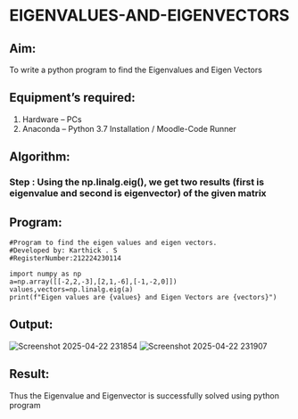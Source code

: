 # EIGENVALUES-AND-EIGENVECTORS
## Aim:
To write a python program to find the Eigenvalues and Eigen Vectors
## Equipment’s required:
1. 	Hardware – PCs
2. 	Anaconda – Python 3.7 Installation / Moodle-Code Runner
## Algorithm: 
### Step : Using the np.linalg.eig(),  we get two results (first is eigenvalue and second is eigenvector) of the given matrix 

## Program:
```
#Program to find the eigen values and eigen vectors.
#Developed by: Karthick . S
#RegisterNumber:212224230114

import numpy as np
a=np.array([[-2,2,-3],[2,1,-6],[-1,-2,0]])
values,vectors=np.linalg.eig(a)
print(f"Eigen values are {values} and Eigen Vectors are {vectors}")
```

## Output:

![Screenshot 2025-04-22 231854](https://github.com/user-attachments/assets/8689c92e-1bdd-4050-8f0e-6b9179987417)
![Screenshot 2025-04-22 231907](https://github.com/user-attachments/assets/d4aae87f-9191-48d7-9a52-eef50da6ed52)

## Result:
Thus the Eigenvalue and Eigenvector is successfully solved using python program
